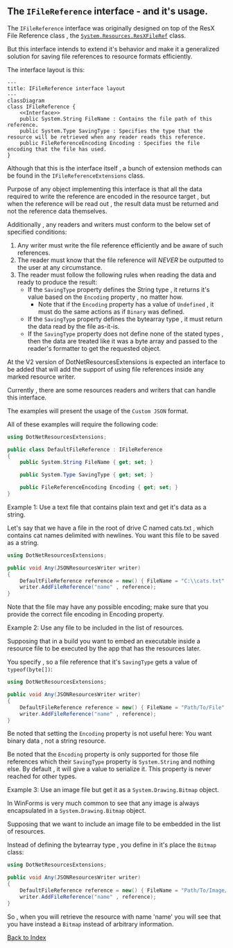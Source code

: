 ## The `IFileReference` interface - and it's usage.

The `IFileReference` interface was originally designed on top of the ResX
File Reference class , the [`System.Resources.ResXFileRef`](https://learn.microsoft.com/en-us/dotnet/api/system.resources.resxfileref) class.

But this interface intends to extend it's behavior and make it a generalized solution for saving file references to resource formats efficiently.

The interface layout is this:

~~~mermaid
---
title: IFileReference interface layout
---
classDiagram
class IFileReference {
	<<Interface>>
	public System.String FileName : Contains the file path of this reference.
	public System.Type SavingType : Specifies the type that the resource will be retrieved when any reader reads this reference.
	public FileReferenceEncoding Encoding : Specifies the file encoding that the file has used.
}
~~~

Although that this is the interface itself , a bunch of extension methods can be found in the `IFileReferenceExtensions` class.

Purpose of any object implementing this interface is that all the data required to write the reference are encoded in the resource target , 
but when the reference will be read out , the result data must be returned and not the reference data themselves.

Additionally , any readers and writers must conform to the below set of specified conditions:

1. Any writer must write the file reference efficiently and be aware of such references.
2. The reader must know that the file reference will _NEVER_ be outputted to the user at any circumstance.
3. The reader must follow the following rules when reading the data and ready to produce the result:
	- If the `SavingType` property defines the String type , it returns it's value based on the `Encoding` property , no matter how.
    	- Note that if the `Encoding` property has a value of `Undefined` , it must do the same actions as if `Binary` was defined.
	- If the `SavingType` property defines the bytearray type , it must return the data read by the file as-it-is.
	- If the `SavingType` property does not define none of the stated types , then the data are treated like it was 
	a byte array and passed to the reader's formatter to get the requested object.


At the V2 version of DotNetResourcesExtensions is expected an interface to be added that will add the support of using
file references inside any marked resource writer.

Currently , there are some resources readers and writers that can handle this interface.

The examples will present the usage of the `Custom JSON` format.

All of these examples will require the following code:
~~~C#
using DotNetResourcesExtensions;

public class DefaultFileReference : IFileReference
{
	public System.String FileName { get; set; }

	public System.Type SavingType { get; set; }

	public FileReferenceEncoding Encoding { get; set; }
}
~~~

Example 1: Use a text file that contains plain text and get it's data as a string.

Let's say that we have a file in the root of drive C named cats.txt , which contains cat names delimited with newlines.
You want this file to be saved as a string.

~~~C#
using DotNetResourcesExtensions;

public void Any(JSONResourcesWriter writer)
{
	DefaultFileReference reference = new() { FileName = "C:\\cats.txt" , SavingType = typeof(string) , Encoding = FileReferenceEncoding.UTF8 };
	writer.AddFileReference("name" , reference);
}
~~~

Note that the file may have any possible encoding; make sure that you provide the correct file encoding in Encoding property.

Example 2: Use any file to be included in the list of resources.

Supposing that in a build you want to embed an executable inside a resource file to be executed by the app that has the resources later.

You specify , so a file reference that it's `SavingType` gets a value of `typeof(byte[])`:
~~~C#
using DotNetResourcesExtensions;

public void Any(JSONResourcesWriter writer)
{
	DefaultFileReference reference = new() { FileName = "Path/To/File" , SavingType = typeof(byte[]) };
	writer.AddFileReference("name" , reference);
}
~~~

Be noted that setting the `Encoding` property is not useful here: 
You want binary data , not a string resource. 

Be noted that the `Encoding` property is only supported for those file references which their `SavingType` 
property is `System.String` and nothing else. By default , it will give a value to serialize it. This property is never reached for other types.

Example 3: Use an image file but get it as a `System.Drawing.Bitmap` object.

In WinForms is very much common to see that any image is always encapsulated in a `System.Drawing.Bitmap` object.

Supposing that we want to include an image file to be embedded in the list of resources.

Instead of defining the bytearray type , you define in it's place the `Bitmap` class:

~~~C#
using DotNetResourcesExtensions;

public void Any(JSONResourcesWriter writer)
{
	DefaultFileReference reference = new() { FileName = "Path/To/Image/File" , SavingType = typeof(System.Drawing.Bitmap) };
	writer.AddFileReference("name" , reference);
}
~~~

So , when you will retrieve the resource with name 'name' you will see that you have instead a `Bitmap` instead of arbitrary information.

[Back to Index](https://github.com/mdcdi1315/dotnetresourcesextensions/blob/master/Docs/Main.md)